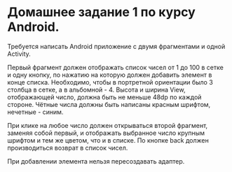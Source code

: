 # Домашнее задание 1 по курсу Android.

Требуется написать Android приложение с двумя фрагментами и одной Activity. 

Первый фрагмент должен отображать список чисел от 1 до 100 в сетке
и одну кнопку, по нажатию на которую должен добавить элемент в конце списка.
Необходимо, чтобы в портретной ориентации было 3 столбца в сетке,
а в альбомной - 4. Высота и ширина View, отображающей число, должна быть не
меньше 48dp по каждой стороне. Чётные числа должны быть написаны красным
шрифтом, нечетные - синим.
  
При клике на любое число должен открываться второй фрагмент, заменяя собой
первый, и отображать выбранное число крупным шрифтом и тем же цветом, что и в
списке. По кнопке back должен производиться возврат в список чисел.

При добавлении элемента нельзя пересоздавать адаптер.

